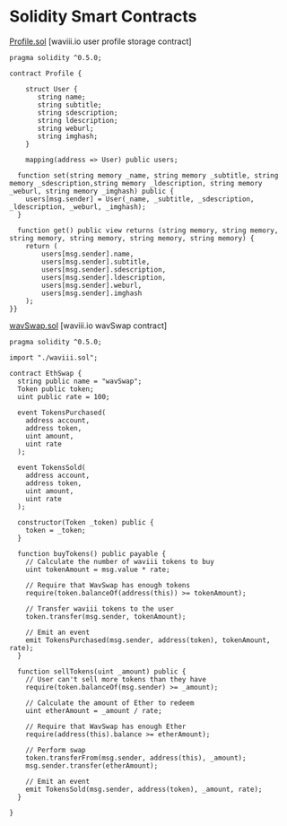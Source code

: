 # Solidity Smart Contracts

[Profile.sol](https://github.com/luc1dLife/SmartContracts/blob/master/Profile.sol) [waviii.io user profile storage contract]

    pragma solidity ^0.5.0;

    contract Profile {

        struct User {
           string name;
           string subtitle;
           string sdescription;
           string ldescription;
           string weburl;
           string imghash;
        }

        mapping(address => User) public users; 

      function set(string memory _name, string memory _subtitle, string memory _sdescription,string memory _ldescription, string memory _weburl, string memory _imghash) public {
        users[msg.sender] = User(_name, _subtitle, _sdescription, _ldescription, _weburl, _imghash);
      }

      function get() public view returns (string memory, string memory, string memory, string memory, string memory, string memory) {
        return (
            users[msg.sender].name, 
            users[msg.sender].subtitle, 
            users[msg.sender].sdescription, 
            users[msg.sender].ldescription, 
            users[msg.sender].weburl, 
            users[msg.sender].imghash
        );
    }}


[wavSwap.sol](https://github.com/luc1dLife/SmartContracts/blob/master/WavSwap.sol) [waviii.io wavSwap contract]

    pragma solidity ^0.5.0;

    import "./waviii.sol";

    contract EthSwap {
      string public name = "wavSwap";
      Token public token;
      uint public rate = 100;

      event TokensPurchased(
        address account,
        address token,
        uint amount,
        uint rate
      );

      event TokensSold(
        address account,
        address token,
        uint amount,
        uint rate
      );

      constructor(Token _token) public {
        token = _token;
      }

      function buyTokens() public payable {
        // Calculate the number of waviii tokens to buy
        uint tokenAmount = msg.value * rate;

        // Require that WavSwap has enough tokens
        require(token.balanceOf(address(this)) >= tokenAmount);

        // Transfer waviii tokens to the user
        token.transfer(msg.sender, tokenAmount);

        // Emit an event
        emit TokensPurchased(msg.sender, address(token), tokenAmount, rate);
      }

      function sellTokens(uint _amount) public {
        // User can't sell more tokens than they have
        require(token.balanceOf(msg.sender) >= _amount);

        // Calculate the amount of Ether to redeem
        uint etherAmount = _amount / rate;

        // Require that WavSwap has enough Ether
        require(address(this).balance >= etherAmount);

        // Perform swap
        token.transferFrom(msg.sender, address(this), _amount);
        msg.sender.transfer(etherAmount);

        // Emit an event
        emit TokensSold(msg.sender, address(token), _amount, rate);
      }

    }